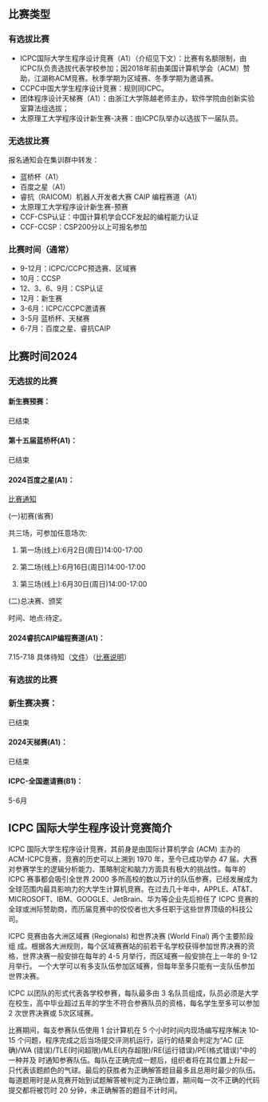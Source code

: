 ## 比赛类型

### 有选拔比赛

- ICPC国际大学生程序设计竞赛（A1）（介绍见下文）：比赛有名额限制，由ICPC队负责选拔代表学校参加；因2018年前由美国计算机学会（ACM）赞助，江湖称ACM竞赛。秋季学期为区域赛、冬季学期为邀请赛。
- CCPC中国大学生程序设计竞赛：规则同ICPC。
- 团体程序设计天梯赛（A1）：由浙江大学陈越老师主办，软件学院由创新实验室算法组选拔；
- 太原理工大学程序设计新生赛-决赛：由ICPC队举办以选拔下一届队员。

### 无选拔比赛

报名通知会在集训群中转发：

- 蓝桥杯（A1）
- 百度之星（A1）
- 睿抗（RAICOM）机器人开发者大赛 CAIP 编程赛道（A1）
- 太原理工大学程序设计新生赛-预赛
- CCF-CSP认证：中国计算机学会CCF发起的编程能力认证
- CCF-CCSP：CSP200分以上可报名参加

### 比赛时间（通常）

- 9-12月：ICPC/CCPC预选赛、区域赛
- 10月：CCSP
- 12、3、6、9月：CSP认证 
- 12月：新生赛
- 3-6月：ICPC/CCPC邀请赛
- 3-5月 蓝桥杯、天梯赛
- 6-7月：百度之星、睿抗CAIP

## 比赛时间2024

### 无选拔的比赛

#### 新生赛预赛：

已结束

#### 第十五届蓝桥杯(A1)：
已结束

#### 2024百度之星(A1)：

[比赛通知](https://astar.n.shifen.com/#/news-info?tab=3&id=DFB6DFB6D857F4E15BC1326C3E2AE04E)

  (一)初赛(省赛)
  
  共三场，可参加任意场次:
  
  1. 第一场(线上):6月2日(周日)14:00-17:00
     
  2. 第二场(线上):6月16日(周日)14:00-17:00
     
  3. 第三场(线上):6月30日(周日)14:00-17:00
     
  (二)总决赛、颁奖
  
  时间、地点:待定。
  
#### 2024睿抗CAIP编程赛道(A1)：
7.15-7.18 具体待知（[文件](https://www.raicom.com.cn/content.html?cid=801)）（[比赛说明](https://www.raicom.com.cn/content.html?cid=733)）


### 有选拔的比赛

### 新生赛决赛：
已结束

#### 2024天梯赛(A1)： 
已结束

#### ICPC-全国邀请赛(B1)：
5-6月

## ICPC 国际大学生程序设计竞赛简介 

ICPC 国际大学生程序设计竞赛，其前身是由国际计算机学会 (ACM) 主办的 ACM-ICPC竞赛，竞赛的历史可以上溯到 1970 年，至今已成功举办 47 届。大赛对参赛学生的逻辑分析能力、策略制定和脑力方面具有极大的挑战性。每年的 ICPC 赛事都会吸引全世界 2000 多所高校的数以万计的队伍参赛，已经发展成为全球范围内最具影响力的大学生计算机竞赛。在过去几十年中，APPLE、AT&T、MICROSOFT、IBM、GOOGLE、JetBrain、华为等企业先后担任了 ICPC 竞赛的全球或洲际赞助商，而历届竞赛中的佼佼者也大多任职于这些世界顶级的科技公司。 

ICPC 竞赛由各大洲区域赛 (Regionals) 和世界决赛 (World Final) 两个主要阶段组 成。根据各大洲规则，每个区域赛赛站的前若干名学校获得参加世界决赛的资格，世界决赛一般安排在每年的 4-5 月举行，而区域赛一般安排在上一年的 9-12 月举行。 一个大学可以有多支队伍参加区域赛，但每年至多只能有一支队伍参加世界决赛。 

ICPC 以团队的形式代表各学校参赛，每队最多由 3 名队员组成，队员必须是大学在校生，高中毕业超过五年的学生不符合参赛队员的资格，每名学生至多可以参加 2 次世界决赛或 5次区域赛。 

比赛期间，每支参赛队伍使用 1 台计算机在 5 个小时时间内现场编写程序解决 10-15 个问题，程序完成之后当场提交评测机运行，运行的结果会判定为“AC (正 确)/WA (错误)/TLE(时间超限)/MLE(内存超限)/RE(运行错误)/PE(格式错误)”中的一种并及 时通知参赛队伍。每队在正确完成一题后，组织者将在其位置上升起一只代表该题颜色的气球。最后的获胜者为正确解答题目最多且总用时最少的队伍。每道题用时是从竞赛开始到试题解答被判定为正确位置，期间每一次不正确的代码提交都将被罚时 20 分钟，未正确解答的题目不计时间。
